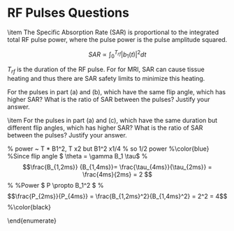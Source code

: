 # RF Pulses Questions

\item The Specific Absorption Rate (SAR) is proportional to the integrated total RF pulse power, where the pulse power is the pulse amplitude squared.

$$SAR \propto \int_0^{T_{rf}} |b_1(t)|^2 dt$$

$T_{rf}$ is the duration of the RF pulse.
  For for MRI, SAR can cause tissue heating and thus there are SAR safety limits to minimize this heating.

For the pulses in part (a) and (b), which have the same flip angle, which has higher SAR?  What is the ratio of SAR between the pulses?  Justify your answer.



\item For the pulses in part (a) and (c), which have the same duration but different flip angles, which has higher SAR?  What is the ratio of SAR between the pulses?  Justify your answer.


% power ~ T * B1^2, T x2 but B1^2 x1/4
% so 1/2 power 
%\color{blue}
%Since flip angle $ \theta = \gamma B_1 \tau$
%$$\frac{B_{1,2ms}} {B_{1,4ms}}= \frac{\tau_{4ms}}{\tau_{2ms}} = \frac{4ms}{2ms} = 2 $$
%
%Power $ P \propto B_1^2 $
%$$\frac{P_{2ms}}{P_{4ms}} = \frac{B_{1,2ms}^2}{B_{1,4ms}^2} = 2^2 = 4$$
%\color{black}

\end{enumerate}


